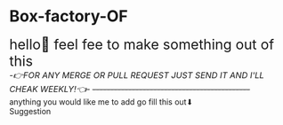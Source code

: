 # Box-factory-OF
<style>
 #greating {
        font-size: 25px
    }
    #pullrester {
        font-size: 14.9px;
        text-allignment: center;
    }
</style>
<div id="greating">hello👋 feel fee to make something out of this</div>
<i id="pullrester">-👉FOR ANY MERGE OR PULL REQUEST JUST SEND IT AND I'LL CHEAK WEEKLY!👈-</i>
<s>--------------------------------------------</s>
<div id="sugstestion">anything you would like me to add go fill this out⬇</div>
<div id="sug_link" ><a herf="https://docs.google.com/forms/d/e/1FAIpQLSe1DbrGU-5OKYVlz_V8OsIz67xXpY6qxSSoMa5siVm8oM2UQg/viewform?usp=sf_link">Suggestion</a><div>
